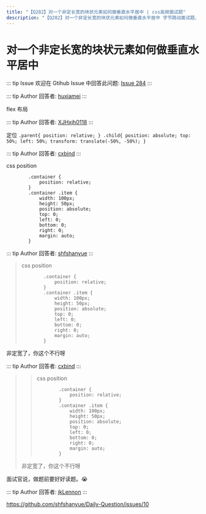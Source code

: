 ```yaml
---
title: "【Q282】对一个非定长宽的块状元素如何做垂直水平居中 | css高频面试题"
description: "【Q282】对一个非定长宽的块状元素如何做垂直水平居中 字节跳动面试题、阿里腾讯面试题、美团小米面试题。"
---
```


# 对一个非定长宽的块状元素如何做垂直水平居中

::: tip Issue
欢迎在 Gtihub Issue 中回答此问题: [Issue 284](https://github.com/shfshanyue/Daily-Question/issues/284)
:::

::: tip Author
回答者: [huxiamei](https://github.com/huxiamei)
:::

flex 布局

::: tip Author
回答者: [XJHxjh0118](https://github.com/XJHxjh0118)
:::

定位
`.parent{ position: relative; } .child{ position: absolute; top: 50%; left: 50%; transform: translate(-50%, -50%); }`

::: tip Author
回答者: [cxbind](https://github.com/cxbind)
:::

css position

```
        .container {
            position: relative;
        }
        .container .item {
            width: 100px;
            height: 50px;
            position: absolute;
            top: 0;
            left: 0;
            bottom: 0;
            right: 0;
            margin: auto;
        }
```

::: tip Author
回答者: [shfshanyue](https://github.com/shfshanyue)
:::

> css position
>
> ```
>         .container {
>             position: relative;
>         }
>         .container .item {
>             width: 100px;
>             height: 50px;
>             position: absolute;
>             top: 0;
>             left: 0;
>             bottom: 0;
>             right: 0;
>             margin: auto;
>         }
> ```

非定宽了，你这个不行呀

::: tip Author
回答者: [cxbind](https://github.com/cxbind)
:::

> > css position
> >
> > ```
> >         .container {
> >             position: relative;
> >         }
> >         .container .item {
> >             width: 100px;
> >             height: 50px;
> >             position: absolute;
> >             top: 0;
> >             left: 0;
> >             bottom: 0;
> >             right: 0;
> >             margin: auto;
> >         }
> > ```
>
> 非定宽了，你这个不行呀

面试官说，做题前要好好读题。😭

::: tip Author
回答者: [jkLennon](https://github.com/jkLennon)
:::

https://github.com/shfshanyue/Daily-Question/issues/10

